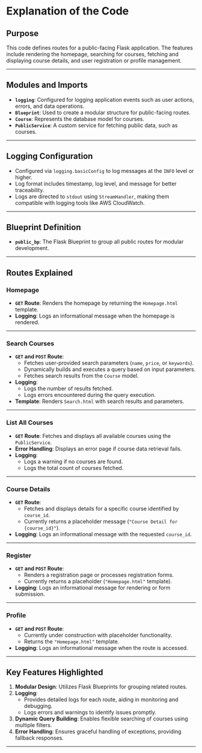 # Explanation of the Code

## Purpose
This code defines routes for a public-facing Flask application. The features include rendering the homepage, searching for courses, fetching and displaying course details, and user registration or profile management.

---

## **Modules and Imports**
- **`logging`**: Configured for logging application events such as user actions, errors, and data operations.
- **`Blueprint`**: Used to create a modular structure for public-facing routes.
- **`Course`**: Represents the database model for courses.
- **`PublicService`**: A custom service for fetching public data, such as courses.

---

## **Logging Configuration**
- Configured via `logging.basicConfig` to log messages at the `INFO` level or higher.
- Log format includes timestamp, log level, and message for better traceability.
- Logs are directed to `stdout` using `StreamHandler`, making them compatible with logging tools like AWS CloudWatch.

---

## **Blueprint Definition**
- **`public_bp`**: The Flask Blueprint to group all public routes for modular development.

---

## **Routes Explained**

### **Homepage**
- **`GET` Route**: Renders the homepage by returning the `Homepage.html` template.
- **Logging**: Logs an informational message when the homepage is rendered.

---

### **Search Courses**
- **`GET` and `POST` Route**:
  - Fetches user-provided search parameters (`name`, `price`, or `keywords`).
  - Dynamically builds and executes a query based on input parameters.
  - Fetches search results from the `Course` model.
- **Logging**:
  - Logs the number of results fetched.
  - Logs errors encountered during the query execution.
- **Template**: Renders `Search.html` with search results and parameters.

---

### **List All Courses**
- **`GET` Route**: Fetches and displays all available courses using the `PublicService`.
- **Error Handling**: Displays an error page if course data retrieval fails.
- **Logging**:
  - Logs a warning if no courses are found.
  - Logs the total count of courses fetched.

---

### **Course Details**
- **`GET` Route**:
  - Fetches and displays details for a specific course identified by `course_id`.
  - Currently returns a placeholder message (`"Course Detail for {course_id}"`).
- **Logging**: Logs an informational message with the requested `course_id`.

---

### **Register**
- **`GET` and `POST` Route**:
  - Renders a registration page or processes registration forms.
  - Currently returns a placeholder (`"Homepage.html"` template).
- **Logging**: Logs an informational message for rendering or form submission.

---

### **Profile**
- **`GET` and `POST` Route**:
  - Currently under construction with placeholder functionality.
  - Returns the `"Homepage.html"` template.
- **Logging**: Logs an informational message when the route is accessed.

---

## Key Features Highlighted
1. **Modular Design**: Utilizes Flask Blueprints for grouping related routes.
2. **Logging**:
   - Provides detailed logs for each route, aiding in monitoring and debugging.
   - Logs errors and warnings to identify issues promptly.
3. **Dynamic Query Building**: Enables flexible searching of courses using multiple filters.
4. **Error Handling**: Ensures graceful handling of exceptions, providing fallback responses.

---

